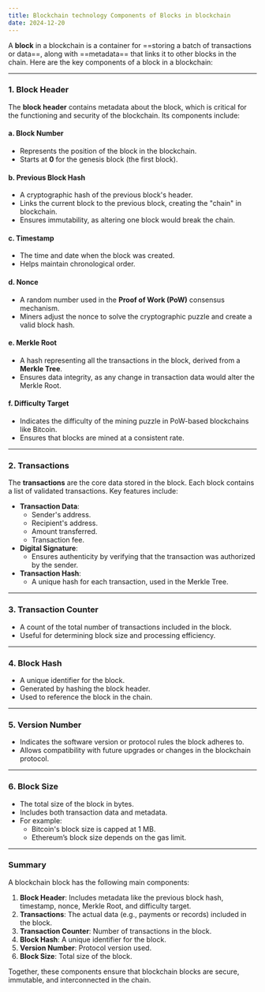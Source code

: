 ```yaml
---
title: Blockchain technology Components of Blocks in blockchain
date: 2024-12-20
---
```


A **block** in a blockchain is a container for ==storing a batch of transactions or data==, along with ==metadata== that links it to other blocks in the chain. Here are the key components of a block in a blockchain:

---

### **1. Block Header**

The **block header** contains metadata about the block, which is critical for the functioning and security of the blockchain. Its components include:

#### **a. Block Number**

- Represents the position of the block in the blockchain.
- Starts at **0** for the genesis block (the first block).

#### **b. Previous Block Hash**

- A cryptographic hash of the previous block's header.
- Links the current block to the previous block, creating the "chain" in blockchain.
- Ensures immutability, as altering one block would break the chain.

#### **c. Timestamp**

- The time and date when the block was created.
- Helps maintain chronological order.

#### **d. Nonce**

- A random number used in the **Proof of Work (PoW)** consensus mechanism.
- Miners adjust the nonce to solve the cryptographic puzzle and create a valid block hash.

#### **e. Merkle Root**

- A hash representing all the transactions in the block, derived from a **Merkle Tree**.
- Ensures data integrity, as any change in transaction data would alter the Merkle Root.

#### **f. Difficulty Target**

- Indicates the difficulty of the mining puzzle in PoW-based blockchains like Bitcoin.
- Ensures that blocks are mined at a consistent rate.

---

### **2. Transactions**

The **transactions** are the core data stored in the block. Each block contains a list of validated transactions. Key features include:

- **Transaction Data**:
    - Sender's address.
    - Recipient's address.
    - Amount transferred.
    - Transaction fee.
- **Digital Signature**:
    - Ensures authenticity by verifying that the transaction was authorized by the sender.
- **Transaction Hash**:
    - A unique hash for each transaction, used in the Merkle Tree.

---

### **3. Transaction Counter**

- A count of the total number of transactions included in the block.
- Useful for determining block size and processing efficiency.

---

### **4. Block Hash**

- A unique identifier for the block.
- Generated by hashing the block header.
- Used to reference the block in the chain.

---

### **5. Version Number**

- Indicates the software version or protocol rules the block adheres to.
- Allows compatibility with future upgrades or changes in the blockchain protocol.

---

### **6. Block Size**

- The total size of the block in bytes.
- Includes both transaction data and metadata.
- For example:
    - Bitcoin's block size is capped at 1 MB.
    - Ethereum’s block size depends on the gas limit.

---

### **Summary**

A blockchain block has the following main components:

1. **Block Header**: Includes metadata like the previous block hash, timestamp, nonce, Merkle Root, and difficulty target.
2. **Transactions**: The actual data (e.g., payments or records) included in the block.
3. **Transaction Counter**: Number of transactions in the block.
4. **Block Hash**: A unique identifier for the block.
5. **Version Number**: Protocol version used.
6. **Block Size**: Total size of the block.

Together, these components ensure that blockchain blocks are secure, immutable, and interconnected in the chain.